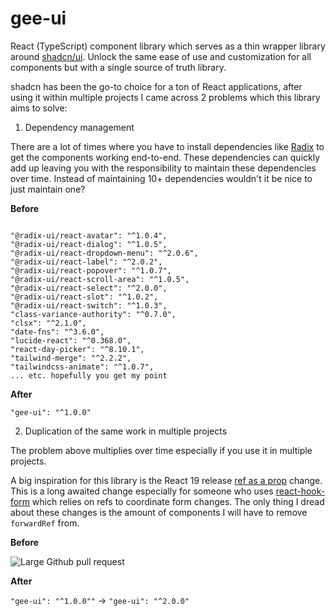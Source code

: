 # gee-ui

React (TypeScript) component library which serves as a thin wrapper library around [shadcn/ui](https://ui.shadcn.com/). Unlock the same ease of use and customization for all components but with a single source of truth library.

shadcn has been the go-to choice for a ton of React applications, after using it within multiple projects I came across 2 problems which this library aims to solve:

1. Dependency management

There are a lot of times where you have to install dependencies like [Radix](https://www.radix-ui.com/) to get the components working end-to-end. These dependencies can quickly add up leaving you with the responsibility to maintain these dependencies over time. Instead of maintaining 10+ dependencies wouldn't it be nice to just maintain one?

**Before**

```

"@radix-ui/react-avatar": "^1.0.4",
"@radix-ui/react-dialog": "^1.0.5",
"@radix-ui/react-dropdown-menu": "^2.0.6",
"@radix-ui/react-label": "^2.0.2",
"@radix-ui/react-popover": "^1.0.7",
"@radix-ui/react-scroll-area": "^1.0.5",
"@radix-ui/react-select": "^2.0.0",
"@radix-ui/react-slot": "^1.0.2",
"@radix-ui/react-switch": "^1.0.3",
"class-variance-authority": "^0.7.0",
"clsx": "^2.1.0",
"date-fns": "^3.6.0",
"lucide-react": "^0.368.0",
"react-day-picker": "^8.10.1",
"tailwind-merge": "^2.2.2",
"tailwindcss-animate": "^1.0.7",
... etc. hopefully you get my point

```

**After**

```
"gee-ui": "^1.0.0"
```

2. Duplication of the same work in multiple projects

The problem above multiplies over time especially if you use it in multiple projects.

A big inspiration for this library is the React 19 release [ref as a prop](https://react.dev/blog/2024/04/25/react-19#ref-as-a-prop) change. This is a long awaited change especially for someone who uses [react-hook-form](https://react-hook-form.com/) which relies on refs to coordinate form changes. The only thing I dread about these changes is the amount of components I will have to remove `forwardRef` from.

**Before**

![Large Github pull request](https://res.cloudinary.com/michaelgee/image/upload/v1716049756/Screenshot_2024-05-18_at_12.29.00_PM_q8pf9h.png)

**After**

`"gee-ui": "^1.0.0""` -> `"gee-ui": "^2.0.0"`
